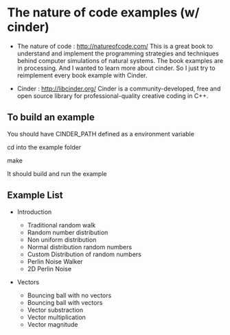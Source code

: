 The nature of code examples (w/ cinder)
=======================================

- The nature of code : http://natureofcode.com/
This is a great book to understand and implement the programming strategies and techniques behind computer simulations of natural systems. The book examples are in processing. And I wanted to learn more about cinder. So I just try to reimplement every book example with Cinder.

- Cinder : http://libcinder.org/
Cinder is a community-developed, free and open source library for professional-quality creative coding in C++.

To build an example
-------------------
You should have CINDER_PATH defined as a environment variable

cd into the example folder

make

It should build and run the example

Example List
------------

- Introduction
  - Traditional random walk
  - Random number distribution
  - Non uniform distribution
  - Normal distribution random numbers
  - Custom Distribution of random numbers
  - Perlin Noise Walker
  - 2D Perlin Noise

- Vectors
  - Bouncing ball with no vectors
  - Bouncing ball with vectors
  - Vector substraction
  - Vector multiplication
  - Vector magnitude

